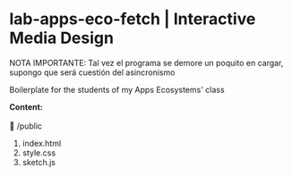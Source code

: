 # lab-apps-eco-fetch | Interactive Media Design

NOTA IMPORTANTE: Tal vez el programa se demore un poquito en cargar, supongo que será cuestión del asincronismo

Boilerplate for the students of my Apps Ecosystems' class

**Content:**
<br> <br> 
📂 /public
<ol>
  <li> index.html</li>
  <li> style.css </li>
  <li> sketch.js </li>
</ol>
